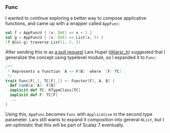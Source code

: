 
### Func

I wanted to continue exploring a better way to compose applicative functions, and came up with a wrapper called `AppFunc`:

```scala
val f = AppFuncU { (x: Int) => x + 1 }
val g = AppFuncU { (x: Int) => List(x, 5) }
(f @&&& g) traverse List(1, 2, 3)
```

After sending this in as [a pull request](https://github.com/scalaz/scalaz/pull/161) Lars Hupel ([@larsr_h](https://twitter.com/larsr_h)) suggested that I generalize the concept using typelevel module, so I expanded it to `Func`:

```scala
/**
 * Represents a function `A => F[B]` where `[F: TC]`.
 */
trait Func[F[_], TC[F[_]] <: Functor[F], A, B] {
  def runA(a: A): F[B]
  implicit def TC: KTypeClass[TC]
  implicit def F: TC[F]
  ...
}
```

Using this, `AppFunc` becomes `Func` with `Applicative` in the second type parameter. Lars still wants to expand it composition into general `HList`, but I am optimistic that this will be part of Scalaz 7 eventually.

